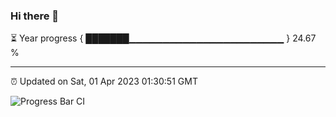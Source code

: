 ### Hi there 👋

⏳ Year progress { ███████▁▁▁▁▁▁▁▁▁▁▁▁▁▁▁▁▁▁▁▁▁▁▁ } 24.67 %

---

⏰ Updated on Sat, 01 Apr 2023 01:30:51 GMT

![Progress Bar CI](https://github.com/ZhaoGui/ZhaoGui/workflows/Progress%20Bar%20CI/badge.svg)
